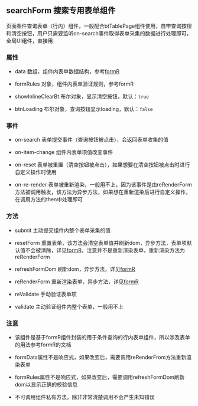## searchForm 搜索专用表单组件
页面条件查询表单（行内）组件，一般配合btTablePage组件使用，自带查询按钮和清空按钮，用户只需要监听on-search事件取得表单采集的数据进行处理即可，全局UI组件，直接用

### 属性
* data 数组，组件内表单数据结构，参考[formR](../formR/README.md#属性)

* formRules 对象，组件内表单验证规则，参考formR

* showInlineClearBt 布尔对象，显示清空按钮，默认：`true`

* btnLoading 布尔对象，查询按钮显示loading，默认：`false`

### 事件
* on-search 表单提交事件（查询按钮被点击），会返回表单收集的值

* on-item-change 组件内表单项值改变事件

* on-reset 表单被重置（清空按钮被点击），如果想要在清空按钮被点击时进行自定义操作时使用

* on-re-render 表单被重新渲染，一般用不上，因为该事件是由reRenderForm方法被调用触发，该方法为异步方法，如果想在重新渲染后进行自定义操作，
在调用方法的then中处理即可

### 方法
* submit 主动提交组件内整个表单采集的值

* resetForm 重置表单，该方法会清空表单值并刷新dom，异步方法，表单项默认值不会被清除，详见[formR](../formR/README.md#方法)，注意并不是重新渲染表单，重新渲染方法为 reRenderForm

* refreshFormDom 刷新dom，异步方法，详见[formR](../formR/README.md#方法)

* reRenderForm 重新渲染表单，异步方法，详见[formR](../formR/README.md#方法)

* reValidate 手动验证表单项

* validate 主动验证组件内整个表单，一般用不上

### 注意
* 该组件是基于formR组件封装的用于条件查询的行内表单组件，所以涉及表单的用法参考formR的文档

* formData属性不是响应式，如果改变后，需要调用reRenderFrom方法重新渲染表单

* formRules属性不是响应式，如果改变后，需要调用refreshFormDom刷新dom以显示正确的校验信息

* 不可调用组件私有方法，除非非常清楚调用不会产生未知错误
